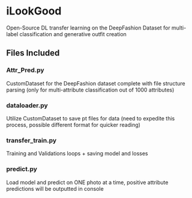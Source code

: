# iLookGood
Open-Source DL transfer learning on the DeepFashion Dataset for multi-label classification and generative outfit creation

## Files Included
### Attr_Pred.py
CustomDataset for the DeepFashion dataset complete with file structure parsing (only for multi-attribute classification out of 1000 attributes)
### dataloader.py
Utilize CustomDataset to save pt files for data (need to expedite this process, possible different format for quicker reading)
### transfer_train.py
Training and Validations loops + saving model and losses
### predict.py
Load model and predict on ONE photo at a time, positive attribute predictions will be outputted in console
